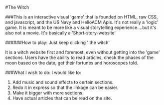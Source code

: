 #The Witch

###This is an interactive visual 'game' that is founded on HTML, raw CSS, and javascript, and the US Navy and HelloACM Apis.
It's not really a 'logic' game. It is meant to be more like a visual storytelling experience....but it's also not a movie.
It's basically a 'Short-story-website'

######How to play: Just keep clicking ' the witch'

It is a witch website first and foremost, even without getting into the 'game' sections. Users have the ability to read articles, check the phases of the moon based on the date, 
get their fortunes and horoscopes told. 

###What I wish to do:
I would like to:
1. Add music and sound effects to certain sections.
2. Redo it in express so that the linkage can be easier.
3. Make it bigger with more sections.
4. Have actual articles that can be read on the site.
